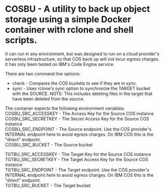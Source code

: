 # COSBU - A utility to back up object storage using a simple Docker container with rclone and shell scripts.
It can run in any environment, but was designed to run on a cloud provider's serverless infrastructure, 
so that COS back up will not incur egress charges.  It has only been tested on IBM's Code Engine service.  

There are two command line options:  
* check - Compares the COS buckets to see if they are in sync.
* sync - Uses rclone's sync option to synchronize the TARGET bucket with the SOURCE.  NOTE:  This includes deleting files in the target that have been deleted from the source.

The container expects the following environment variables:  
COSBU_SRC_ACCESSKEY - The Access Key for the Source COS instance  
COSBU_SRC_SECRETKEY - The Secret Access Key for the Source COS instance  
COSBU_SRC_ENDPOINT -  The Source endpoint.  Use the COS provider's INTERNAL   endpoint here to avoid egress charges.  On IBM COS this is the "direct" endpoint.  
COSBU_SRC_BUCKET - The Source bucket  
  
TGTBU_SRC_ACCESSKEY - The Target Key for the Source COS instance  
TGTBU_SRC_SECRETKEY - The Target Access Key for the Source COS instance  
TGTBU_SRC_ENDPOINT -  The Target endpoint.  Use the COS provider's INTERNAL endpoint here to avoid egress charges.  On IBM COS this is the "direct" endpoint.  
TGTBU_SRC_BUCKET - The Target bucket  
